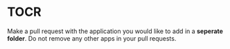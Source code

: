 # TOCR

Make a pull request with the application you would like to add in a **seperate folder**. Do not remove any other apps in your pull requests.
